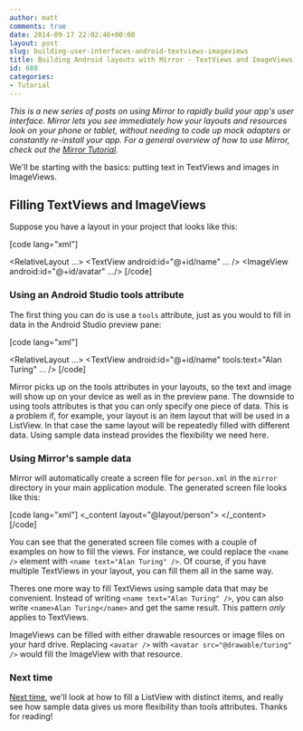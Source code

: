 ```yaml
---
author: matt
comments: true
date: 2014-09-17 22:02:46+00:00
layout: post
slug: building-user-interfaces-android-textviews-imageviews
title: Building Android layouts with Mirror - TextViews and ImageViews
id: 688
categories:
- Tutorial
---
```


_This is a new series of posts on using Mirror to rapidly build your app's user interface. Mirror lets you see immediately how your layouts and resources look on your phone or tablet, without needing to code up mock adapters or constantly re-install your app. For a general overview of how to use Mirror, check out the [Mirror Tutorial](/mirror-tutorial)._





We'll be starting with the basics: putting text in TextViews and images in ImageViews.





## Filling TextViews and ImageViews





Suppose you have a layout in your project that looks like this:





[code lang="xml"]
<!-- layouts/person.xml -->
<RelativeLayout ...>
    <TextView android:id="@+id/name" ... />
    <ImageView android:id="@+id/avatar" .../>
</RelativeLayout>
[/code]





### Using an Android Studio tools attribute





The first thing you can do is use a `tools` attribute, just as you would to fill in data in the Android Studio preview pane:





[code lang="xml"]
<!-- layouts/person.xml -->
<RelativeLayout ...>
    <TextView android:id="@+id/name"
        tools:text="Alan Turing" ... />
    <ImageView android:id="@+id/avatar"
        tools:src="@drawable/turing" />
</RelativeLayout>
[/code]





Mirror picks up on the tools attributes in your layouts, so the text and image will show up on your device as well as in the preview pane. The downside to using tools attributes is that you can only specify one piece of data. This is a problem if, for example, your layout is an item layout that will be used in a ListView. In that case the same layout will be repeatedly filled with different data. Using sample data instead provides the flexibility we need here.





### Using Mirror's sample data





Mirror will automatically create a screen file for `person.xml` in the `mirror` directory in your main application module. The generated screen file looks like this:





[code lang="xml"]
<screen>
    <_content layout="@layout/person">
        <!-- TextView Examples:
        <name text="@string/string_resource" />
        <name text="Text literal" textSize="14sp" /> -->
        <name />
        <!-- ImageView Examples:
        <avatar src="@drawable/image_resource" />
        <avatar src="relative_path/image.jpg" /> -->
        <avatar />
    </_content>
</screen>
[/code]





You can see that the generated screen file comes with a couple of examples on how to fill the views. For instance, we could replace the `<name />` element with `<name text="Alan Turing" />`. Of course, if you have multiple TextViews in your layout, you can fill them all in the same way.





Theres one more way to fill TextViews using sample data that may be convenient. Instead of writing `<name text="Alan Turing" />`, you can also write `<name>Alan Turing</name>` and get the same result. This pattern _only_ applies to TextViews.





ImageViews can be filled with either drawable resources or image files on your hard drive. Replacing `<avatar />` with `<avatar src="@drawable/turing" />` would fill the ImageView with that resource.





### Next time





[Next time](/2014/09/building-android-layouts-mirror-listviews), we'll look at how to fill a ListView with distinct items, and really see how sample data gives us more flexibility than tools attributes. Thanks for reading!




